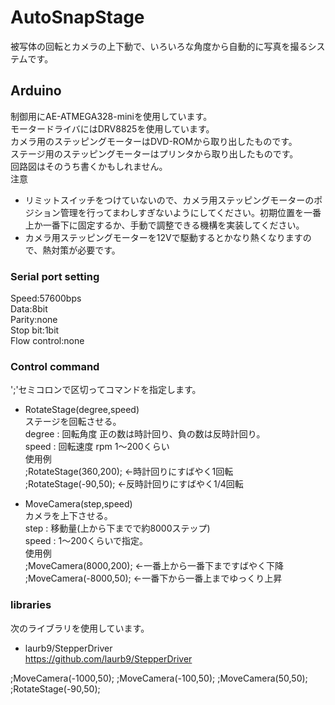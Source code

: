 # AutoSnapStage
 被写体の回転とカメラの上下動で、いろいろな角度から自動的に写真を撮るシステムです。

## Arduino
制御用にAE-ATMEGA328-miniを使用しています。  
モータードライバにはDRV8825を使用しています。  
カメラ用のステッピングモーターはDVD-ROMから取り出したものです。  
ステージ用のステッピングモーターはプリンタから取り出したものです。  
回路図はそのうち書くかもしれません。  
注意
* リミットスイッチをつけていないので、カメラ用ステッピングモーターのポジション管理を行ってまわしすぎないようにしてください。初期位置を一番上か一番下に固定するか、手動で調整できる機構を実装してください。
* カメラ用ステッピングモーターを12Vで駆動するとかなり熱くなりますので、熱対策が必要です。

### Serial port setting
Speed:57600bps  
Data:8bit  
Parity:none  
Stop bit:1bit  
Flow control:none  

### Control command
';'セミコロンで区切ってコマンドを指定します。
* RotateStage(degree,speed)  
  ステージを回転させる。  
  degree : 回転角度 正の数は時計回り、負の数は反時計回り。  
  speed : 回転速度 rpm 1～200くらい  
  使用例  
  ;RotateStage(360,200); ←時計回りにすばやく1回転  
  ;RotateStage(-90,50); ←反時計回りにすばやく1/4回転  

* MoveCamera(step,speed)  
  カメラを上下させる。  
  step : 移動量(上から下までで約8000ステップ)  
  speed : 1～200くらいで指定。  
  使用例  
  ;MoveCamera(8000,200); ←一番上から一番下まですばやく下降  
  ;MoveCamera(-8000,50); ←一番下から一番上までゆっくり上昇  

### libraries 
  次のライブラリを使用しています。
* laurb9/StepperDriver  
  https://github.com/laurb9/StepperDriver  

;MoveCamera(-1000,50);
;MoveCamera(-100,50);
;MoveCamera(50,50);
;RotateStage(-90,50);